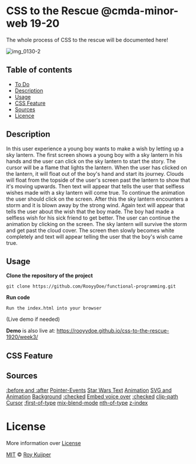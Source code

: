 # CSS to the Rescue @cmda-minor-web 19-20

The whole process of CSS to the rescue will be documented here!

![img_0130-2](https://user-images.githubusercontent.com/40355914/73876604-8f321480-4857-11ea-970f-3b8e08022467.jpg)

## Table of contents
* [To Do](#to-do)
* [Description](#description)
* [Usage](#usage)
* [CSS Feature](#css-feature)
* [Sources](#sources)
* [Licence](#licence)

## Description

In this user experience a young boy wants to make a wish by letting up a sky lantern. The first screen shows a young boy with a sky lantern in his hands and the user can click on the sky lantern to start the story. The cursor will be a flame that lights the lantern. When the user has clicked on the lantern, it will float out of the boy's hand and start its journey. Clouds will float from the topside of the user's screen past the lantern to show that it's moving upwards. Then text will appear that tells the user that selfless wishes made with a sky lantern will come true. To continue the animation the user should click on the screen.  After this the sky lantern encounters a storm and it is blown away by the strong wind. Again text will appear that tells the user about the wish that the boy made. The boy had made a selfless wish for his sick friend to get better. The user can continue the animation by clicking on the screen. The sky lantern will survive the storm and get past the cloud cover. The screen then slowly becomes white completely and text will appear telling the user that the boy's wish came true.

## Usage

**Clone the repository of the project**
```
git clone https://github.com/RooyyDoe/functional-programming.git
```

**Run code**
```
Run the index.html into your browser
```

(Live demo if needed)

**Demo** is also live at: https://rooyydoe.github.io/css-to-the-rescue-1920/week3/

## CSS Feature



## Sources

[:before and :after](https://css-tricks.com/almanac/selectors/a/after-and-before/)
[Pointer-Events](https://css-tricks.com/almanac/properties/p/pointer-events/)
[Star Wars Text](https://codepen.io/rooyydoe/pen/xxGdGwR)
[Animation](https://css-tricks.com/almanac/properties/a/animation/)
[SVG and Animation](https://dev.to/theliquidcharcoal/pure-html-animation-animate-svg-with-animate-2a5m)
[Background](https://css-tricks.com/almanac/properties/b/background/)
[:checked](https://developer.mozilla.org/en-US/docs/Web/CSS/:checked)
[Embed voice over](https://developer.mozilla.org/en-US/docs/Web/HTML/Element/embed)
[:checked](https://css-tricks.com/almanac/selectors/c/checked/)
[clip-path](https://css-tricks.com/almanac/properties/c/clip-path/)
[Cursor](https://css-tricks.com/almanac/properties/c/cursor/)
[:first-of-type](https://css-tricks.com/almanac/selectors/f/first-of-type/)
[mix-blend-mode](https://css-tricks.com/almanac/properties/m/mix-blend-mode/)
[nth-of-type](https://css-tricks.com/almanac/selectors/n/nth-of-type/)
[z-index](https://css-tricks.com/almanac/properties/z/z-index/)

# License

More information over [License](https://help.github.com/en/articles/licensing-a-repository)

[MIT](https://github.com/RooyyDoe/css-to-the-rescue-1920/blob/master/LICENSE.txt) © [Roy Kuijper](https://github.com/RooyyDoe)





<!-- [Opdrachten](https://drive.google.com/open?id=13pKQu72pshaEzKw9q5JHLa-aop85nMP6nDCdqioWjoQ) -->

<!-- [Slides](https://drive.google.com/open?id=1BSzGYNLMgtHD4HRnK7f0DgyTv4Pg3xsQwD_eYNo7v0Y) -->


<!-- Add a link to your live demo in Github Pages 🌐-->

<!-- ☝️ replace this description with a description of your own work -->

<!-- Add a nice image here at the end of the week, showing off your shiny frontend 📸 -->

<!-- Maybe a table of contents here? 📚 -->

<!-- How about a section that describes how to install this project? 🤓 -->

<!-- ...but how does one use this project? What are its features 🤔 -->

<!-- What external data source is featured in your project and what are its properties 🌠 -->

<!-- Maybe a checklist of done stuff and stuff still on your wishlist? ✅ -->

<!-- How about a license here? 📜 (or is it a licence?) 🤷 -->
